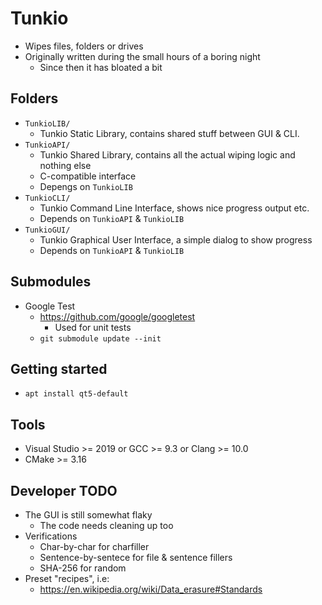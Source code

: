 # Tunkio

- Wipes files, folders or drives
- Originally written during the small hours of a boring night
	- Since then it has bloated a bit

## Folders

- ``TunkioLIB/``
	- Tunkio Static Library, contains shared stuff between GUI & CLI.
- ``TunkioAPI/``
	- Tunkio Shared Library, contains all the actual wiping logic and nothing else
	- C-compatible interface
	- Depengs on ``TunkioLIB``
- ``TunkioCLI/``
	- Tunkio Command Line Interface, shows nice progress output etc.
	- Depends on ``TunkioAPI`` & ``TunkioLIB``
- ``TunkioGUI/``
	- Tunkio Graphical User Interface, a simple dialog to show progress
	- Depends on ``TunkioAPI`` & ``TunkioLIB``

## Submodules

- Google Test
	- https://github.com/google/googletest
		- Used for unit tests
	- ``git submodule update --init``

## Getting started

- ``apt install qt5-default``

## Tools

- Visual Studio >= 2019 or GCC >= 9.3 or Clang >= 10.0
- CMake >= 3.16

## Developer TODO

- The GUI is still somewhat flaky
	- The code needs cleaning up too
- Verifications
	- Char-by-char for charfiller
	- Sentence-by-sentece for file & sentence fillers
	- SHA-256 for random
- Preset "recipes", i.e:
	- https://en.wikipedia.org/wiki/Data_erasure#Standards